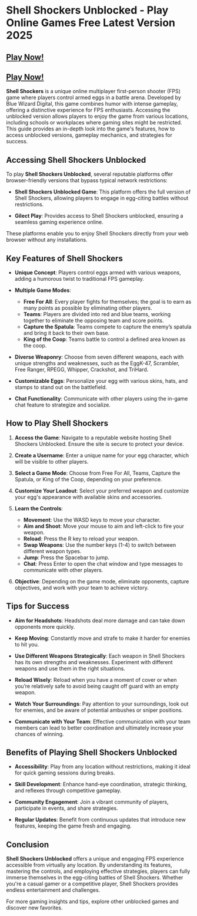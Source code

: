 # Shell Shockers Unblocked - Play Online Games Free Latest Version 2025

## [Play Now!](https://modmeme.com/)

## [Play Now!](https://apkitech.com/)

**Shell Shockers** is a unique online multiplayer first-person shooter (FPS) game where players control armed eggs in a battle arena. Developed by Blue Wizard Digital, this game combines humor with intense gameplay, offering a distinctive experience for FPS enthusiasts. Accessing the unblocked version allows players to enjoy the game from various locations, including schools or workplaces where gaming sites might be restricted. This guide provides an in-depth look into the game's features, how to access unblocked versions, gameplay mechanics, and strategies for success.

## Accessing Shell Shockers Unblocked

To play **Shell Shockers Unblocked**, several reputable platforms offer browser-friendly versions that bypass typical network restrictions:

- **Shell Shockers Unblocked Game**: This platform offers the full version of Shell Shockers, allowing players to engage in egg-citing battles without restrictions.

- **Gilect Play**: Provides access to Shell Shockers unblocked, ensuring a seamless gaming experience online.

These platforms enable you to enjoy Shell Shockers directly from your web browser without any installations.

## Key Features of Shell Shockers

- **Unique Concept**: Players control eggs armed with various weapons, adding a humorous twist to traditional FPS gameplay.

- **Multiple Game Modes**:
  - **Free For All**: Every player fights for themselves; the goal is to earn as many points as possible by eliminating other players.
  - **Teams**: Players are divided into red and blue teams, working together to eliminate the opposing team and score points.
  - **Capture the Spatula**: Teams compete to capture the enemy’s spatula and bring it back to their own base.
  - **King of the Coop**: Teams battle to control a defined area known as the coop.

- **Diverse Weaponry**: Choose from seven different weapons, each with unique strengths and weaknesses, such as the EggK-47, Scrambler, Free Ranger, RPEGG, Whipper, Crackshot, and TriHard.

- **Customizable Eggs**: Personalize your egg with various skins, hats, and stamps to stand out on the battlefield.

- **Chat Functionality**: Communicate with other players using the in-game chat feature to strategize and socialize.

## How to Play Shell Shockers

1. **Access the Game**: Navigate to a reputable website hosting Shell Shockers Unblocked. Ensure the site is secure to protect your device.

2. **Create a Username**: Enter a unique name for your egg character, which will be visible to other players.

3. **Select a Game Mode**: Choose from Free For All, Teams, Capture the Spatula, or King of the Coop, depending on your preference.

4. **Customize Your Loadout**: Select your preferred weapon and customize your egg's appearance with available skins and accessories.

5. **Learn the Controls**:
   - **Movement**: Use the WASD keys to move your character.
   - **Aim and Shoot**: Move your mouse to aim and left-click to fire your weapon.
   - **Reload**: Press the R key to reload your weapon.
   - **Swap Weapons**: Use the number keys (1-4) to switch between different weapon types.
   - **Jump**: Press the Spacebar to jump.
   - **Chat**: Press Enter to open the chat window and type messages to communicate with other players.

6. **Objective**: Depending on the game mode, eliminate opponents, capture objectives, and work with your team to achieve victory.

## Tips for Success

- **Aim for Headshots**: Headshots deal more damage and can take down opponents more quickly.

- **Keep Moving**: Constantly move and strafe to make it harder for enemies to hit you.

- **Use Different Weapons Strategically**: Each weapon in Shell Shockers has its own strengths and weaknesses. Experiment with different weapons and use them in the right situations.

- **Reload Wisely**: Reload when you have a moment of cover or when you’re relatively safe to avoid being caught off guard with an empty weapon.

- **Watch Your Surroundings**: Pay attention to your surroundings, look out for enemies, and be aware of potential ambushes or sniper positions.

- **Communicate with Your Team**: Effective communication with your team members can lead to better coordination and ultimately increase your chances of winning.

## Benefits of Playing Shell Shockers Unblocked

- **Accessibility**: Play from any location without restrictions, making it ideal for quick gaming sessions during breaks.

- **Skill Development**: Enhance hand-eye coordination, strategic thinking, and reflexes through competitive gameplay.

- **Community Engagement**: Join a vibrant community of players, participate in events, and share strategies.

- **Regular Updates**: Benefit from continuous updates that introduce new features, keeping the game fresh and engaging.

## Conclusion

**Shell Shockers Unblocked** offers a unique and engaging FPS experience accessible from virtually any location. By understanding its features, mastering the controls, and employing effective strategies, players can fully immerse themselves in the egg-citing battles of Shell Shockers. Whether you're a casual gamer or a competitive player, Shell Shockers provides endless entertainment and challenges.

For more gaming insights and tips, explore other unblocked games and discover new favorites.
